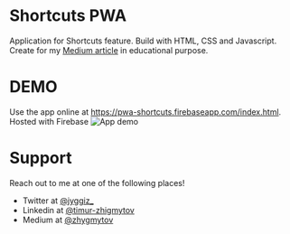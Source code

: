 # Shortcuts PWA
Application for Shortcuts feature. Build with HTML, CSS and Javascript.
Create for my [Medium article](https://medium.com/better-programming/how-to-create-shortcuts-to-your-pwa-fd7bbe108e96) in educational purpose.

# DEMO
Use the app online at https://pwa-shortcuts.firebaseapp.com/index.html. Hosted with Firebase
![App demo](public/app_demo.gif)

# Support
Reach out to me at one of the following places!
* Twitter at [@jyggiz_](https://twitter.com/jyggiz_)
* Linkedin at [@timur-zhigmytov](https://www.linkedin.com/in/timur-zhigmytov/)
* Medium at [@zhygmytov](https://medium.com/@zhygmytov)
